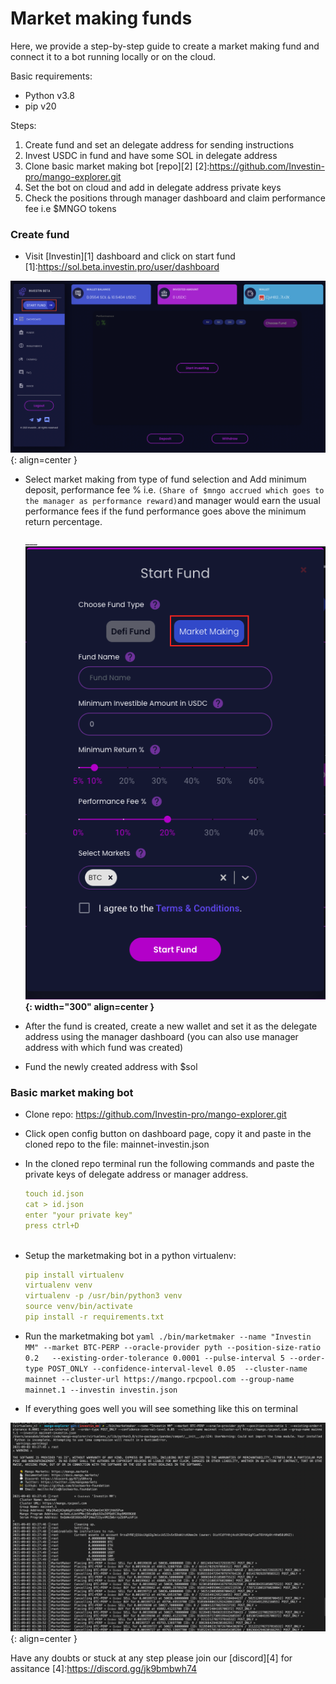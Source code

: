 # Market making funds



Here, we provide a step-by-step guide to create a market making fund and connect it to a bot running locally or on the cloud.

Basic requirements:

* Python v3.8
* pip v20 

Steps:

1. Create fund and set an delegate address for sending instructions
2. Invest USDC in fund and have some SOL in delegate address
2. Clone basic market making bot [repo][2]
[2]:https://github.com/Investin-pro/mango-explorer.git
3. Set the bot on cloud and add in delegate address private keys
4. Check the positions through manager dashboard and claim performance fee i.e $MNGO tokens 


### Create fund 
* Visit [Investin][1] dashboard and click on start fund
[1]:https://sol.beta.investin.pro/user/dashboard

![Placeholder](assets/11.png){: align=center }

* Select market making from type of fund selection and Add minimum deposit, performance fee % i.e. `(Share of $mngo accrued which goes to the manager as performance reward)`and manager would earn the usual performance fees if the fund performance goes above the minimum return percentage.
                
  ___________________________![Placeholder](assets/22.png){: width="300" align=center }________________________





* After the fund is created, create a new wallet and set it as the delegate address using the manager dashboard (you can also use manager address with which fund was created)
* Fund the newly created address with $sol 
### Basic market making bot
* Clone repo: https://github.com/Investin-pro/mango-explorer.git
* Click open config button on dashboard page, copy it and paste in the cloned repo to the file: mainnet-investin.json
* In the cloned repo terminal run the following commands and paste the private keys of delegate address or manager address.
    ```yaml
    touch id.json
    cat > id.json 
    enter "your private key"   
    press ctrl+D



    ```

* Setup the marketmaking bot in a python virtualenv:

    ```yaml
    pip install virtualenv
    virtualenv venv
    virtualenv -p /usr/bin/python3 venv
    source venv/bin/activate 
    pip install -r requirements.txt
    ```

* Run the marketmaking bot
      ```yaml
      ./bin/marketmaker --name "Investin MM" --market BTC-PERP --oracle-provider pyth --position-size-ratio 0.2  
      --existing-order-tolerance 0.0001 --pulse-interval 5 --order-type POST_ONLY --confidence-interval-level 0.05  --cluster-name 
      mainnet --cluster-url https://mango.rpcpool.com --group-name mainnet.1 --investin investin.json 
      ```

* If everything goes well you will see something like this on terminal 

![Placeholder](assets/112.png){: align=center }








Have any doubts or stuck at any step please join our [discord][4] for assitance
[4]:https://discord.gg/jk9bmbwh74